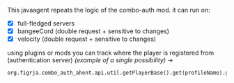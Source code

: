 This javaagent repeats the logic of the combo-auth mod.
it can run on:
- [x] full-fledged servers 
- [x] bangeeCord (double request + sensitive to changes)
- [X] velocity (double request + sensitive to changes)
      
using plugins or mods you can track where the player is registered from (authentication server) _(example of a single possibility)_ ->
```
org.figrja.combo_auth_ahent.api.util.getPlayerBase().get(profileName).getLast()
```
